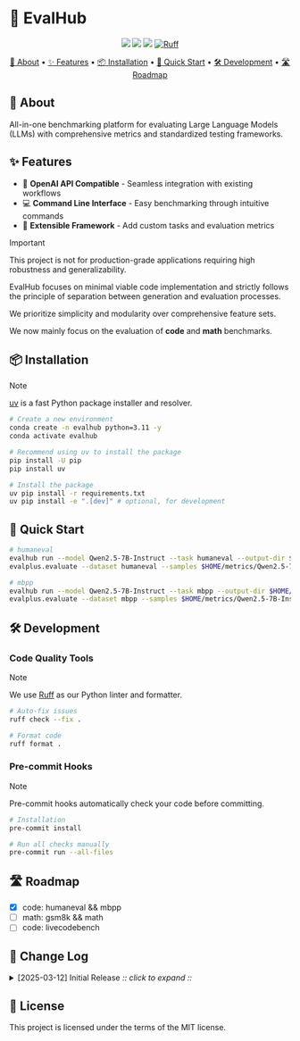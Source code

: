 # 🔮 EvalHub

<p align="center">
    <a href="https://github.com/yourusername/evalhub"><img src="https://img.shields.io/badge/Eval-Hub-blue.svg"></a>
    <a href="https://github.com/yourusername/evalhub/blob/main/LICENSE"><img src="https://img.shields.io/badge/license-MIT-blue.svg"></a>
    <a href="https://github.com/astral-sh/uv"><img src="https://img.shields.io/endpoint?url=https://raw.githubusercontent.com/astral-sh/uv/main/assets/badge/v0.json"></a>
    <a href="https://github.com/astral-sh/ruff"><img src="https://img.shields.io/endpoint?url=https://raw.githubusercontent.com/astral-sh/ruff/main/assets/badge/v2.json" alt="Ruff"></a>
</p>

<p align="center">
    <a href="#-about">📖 About</a> •
    <a href="#-features">✨ Features</a> •
    <a href="#-installation">📦 Installation</a> •
    <a href="#-quick-start">🚀 Quick Start</a> •
    <a href="#-development">🛠 Development</a> •
    <a href="#-roadmap">🛣 Roadmap</a>
</p>

## 📖 About

All-in-one benchmarking platform for evaluating Large Language Models (LLMs) with comprehensive metrics and standardized testing frameworks.

## ✨ Features

- 🔄 **OpenAI API Compatible** - Seamless integration with existing workflows
- 💻 **Command Line Interface** - Easy benchmarking through intuitive commands
- 🧩 **Extensible Framework** - Add custom tasks and evaluation metrics

> [!Important]
> This project is not for production-grade applications requiring high robustness and generalizability.
>
> EvalHub focuses on minimal viable code implementation and strictly follows the principle of separation between generation and evaluation processes.
>
> We prioritize simplicity and modularity over comprehensive feature sets.
>
> We now mainly focus on the evaluation of **code** and **math** benchmarks.


## 📦 Installation

> [!Note]
> [uv](https://github.com/astral-sh/uv) is a fast Python package installer and resolver.

```bash
# Create a new environment
conda create -n evalhub python=3.11 -y
conda activate evalhub

# Recommend using uv to install the package
pip install -U pip
pip install uv

# Install the package
uv pip install -r requirements.txt
uv pip install -e ".[dev]" # optional, for development
```

## 🚀 Quick Start

```bash
# humaneval
evalhub run --model Qwen2.5-7B-Instruct --task humaneval --output-dir $HOME/metrics/Qwen2.5-7B-Instruct
evalplus.evaluate --dataset humaneval --samples $HOME/metrics/Qwen2.5-7B-Instruct/humaneval.jsonl

# mbpp
evalhub run --model Qwen2.5-7B-Instruct --task mbpp --output-dir $HOME/metrics/Qwen2.5-7B-Instruct
evalplus.evaluate --dataset mbpp --samples $HOME/metrics/Qwen2.5-7B-Instruct/mbpp.jsonl
```

## 🛠 Development

### Code Quality Tools

> [!Note]
> We use [Ruff](https://github.com/astral-sh/ruff) as our Python linter and formatter.

```bash
# Auto-fix issues
ruff check --fix .

# Format code
ruff format .
```

### Pre-commit Hooks

> [!Note]
> Pre-commit hooks automatically check your code before committing.

```bash
# Installation
pre-commit install

# Run all checks manually
pre-commit run --all-files
```

## 🛣 Roadmap

- [x] code: humaneval && mbpp
- [ ] math: gsm8k && math
- [ ] code: livecodebench

## 📝 Change Log

<details><summary>[2025-03-12] Initial Release <i>:: click to expand ::</i></summary>
<div>

- [x] Basic CLI implementation
</div>
</details>

## 📄 License

This project is licensed under the terms of the MIT license.
